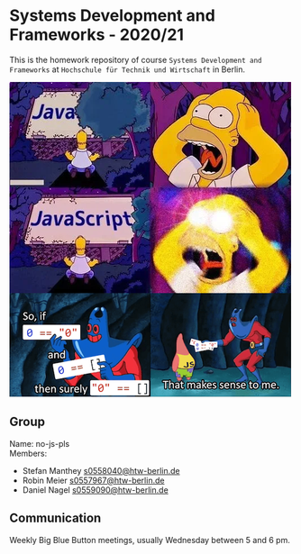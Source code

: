 # Systems Development and Frameworks - 2020/21

This is the homework repository of course `Systems Development and Frameworks`
at `Hochschule für Technik und Wirtschaft` in Berlin.

![no js pls](./.github/img/header.png)

## Group
Name: no-js-pls  
Members:
* Stefan Manthey s0558040@htw-berlin.de
* Robin Meier s0557967@htw-berlin.de
* Daniel Nagel s0559090@htw-berlin.de

## Communication
Weekly Big Blue Button meetings, usually Wednesday between 5 and 6 pm.
